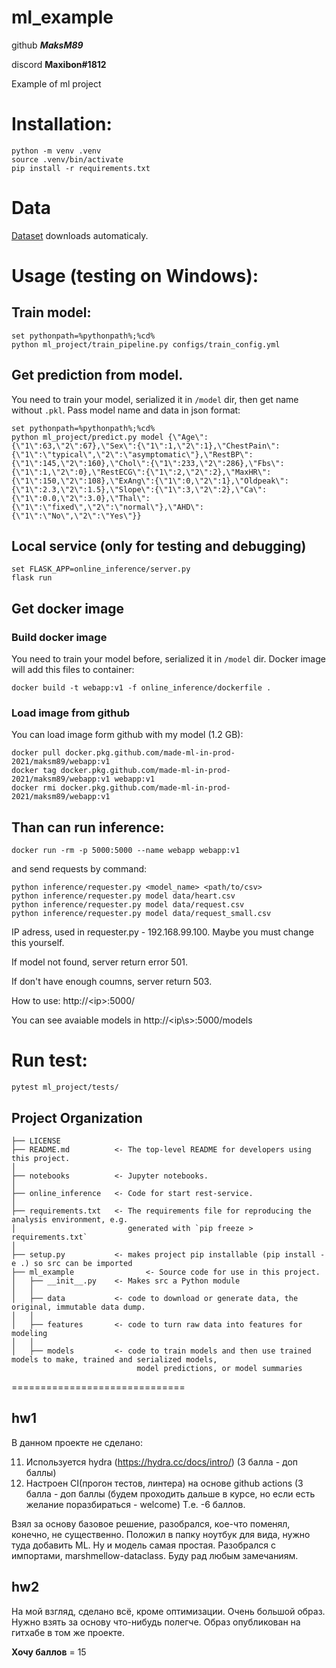 ml_example
==============================

github ***MaksM89***

discord **Maxibon#1812**

Example of ml project

# Installation: 
~~~
python -m venv .venv
source .venv/bin/activate
pip install -r requirements.txt
~~~

# Data

[Dataset]("https://raw.githubusercontent.com/rashida048/Datasets/master/Heart.csv") downloads automaticaly.

# Usage (testing on Windows):

## Train model:
~~~
set pythonpath=%pythonpath%;%cd%
python ml_project/train_pipeline.py configs/train_config.yml
~~~
## Get prediction from model.

You need to train your model, serialized it in `/model` dir, then get name without `.pkl`. Pass model name and data in json format:
~~~
set pythonpath=%pythonpath%;%cd%
python ml_project/predict.py model {\"Age\":{\"1\":63,\"2\":67},\"Sex\":{\"1\":1,\"2\":1},\"ChestPain\":{\"1\":\"typical\",\"2\":\"asymptomatic\"},\"RestBP\":{\"1\":145,\"2\":160},\"Chol\":{\"1\":233,\"2\":286},\"Fbs\":{\"1\":1,\"2\":0},\"RestECG\":{\"1\":2,\"2\":2},\"MaxHR\":{\"1\":150,\"2\":108},\"ExAng\":{\"1\":0,\"2\":1},\"Oldpeak\":{\"1\":2.3,\"2\":1.5},\"Slope\":{\"1\":3,\"2\":2},\"Ca\":{\"1\":0.0,\"2\":3.0},\"Thal\":{\"1\":\"fixed\",\"2\":\"normal\"},\"AHD\":{\"1\":\"No\",\"2\":\"Yes\"}}
~~~

## Local service (only for testing and debugging)

~~~
set FLASK_APP=online_inference/server.py
flask run
~~~

## Get docker image

### Build docker image

You need to train your model before, serialized it in `/model` dir. Docker image will add this files to container:
~~~
docker build -t webapp:v1 -f online_inference/dockerfile .
~~~

### Load image from github

You can load image form github with my model (1.2 GB):
~~~
docker pull docker.pkg.github.com/made-ml-in-prod-2021/maksm89/webapp:v1
docker tag docker.pkg.github.com/made-ml-in-prod-2021/maksm89/webapp:v1 webapp:v1
docker rmi docker.pkg.github.com/made-ml-in-prod-2021/maksm89/webapp:v1
~~~

## Than can run inference:
~~~
docker run -rm -p 5000:5000 --name webapp webapp:v1
~~~

and send requests by command:
~~~
python inference/requester.py <model_name> <path/to/csv>
python inference/requester.py model data/heart.csv
python inference/requester.py model data/request.csv
python inference/requester.py model data/request_small.csv
~~~

IP adress, used in requester.py - 192.168.99.100. Maybe you must change this yourself.

If model not found, server return error 501.

If don't have enough coumns, server return 503.

How to use: http://\<ip\>:5000/

You can see avaiable models in http://\<ip\s>:5000/models

# Run test:
~~~
pytest ml_project/tests/
~~~

Project Organization
------------

    ├── LICENSE
    ├── README.md          <- The top-level README for developers using this project.
    │
    ├── notebooks          <- Jupyter notebooks. 
    │
    ├── online_inference   <- Code for start rest-service.
    │
    ├── requirements.txt   <- The requirements file for reproducing the analysis environment, e.g.
    │                         generated with `pip freeze > requirements.txt`
    │
    ├── setup.py           <- makes project pip installable (pip install -e .) so src can be imported
    ├── ml_example                <- Source code for use in this project.
    │   ├── __init__.py    <- Makes src a Python module
    │   │
    │   ├── data           <- code to download or generate data, the original, immutable data dump.
    │   │
    │   ├── features       <- code to turn raw data into features for modeling
    │   │
    │   ├── models         <- code to train models and then use trained models to make, trained and serialized models, 
                                model predictions, or model summaries
==============================

## hw1
В данном проекте не сделано:

11) Используется hydra  (https://hydra.cc/docs/intro/) (3 балла - доп баллы)
12) Настроен CI(прогон тестов, линтера) на основе github actions  (3 балла - доп баллы (будем проходить дальше в курсе, но если есть желание поразбираться - welcome)
Т.е. -6 баллов. 

Взял за основу базовое решение, разобрался, кое-что поменял, конечно, не существенно. Положил в папку ноутбук для вида, нужно туда добавить ML. Ну и модель самая простая. Разобрался с импортами, marshmellow-dataclass. Буду рад любым замечаниям.

## hw2

На мой взгляд, сделано всё, кроме оптимизации. Очень большой образ. Нужно взять за основу что-нибудь полегче.
Образ опубликован на гитхабе в том же проекте.

**Хочу баллов** = 15
